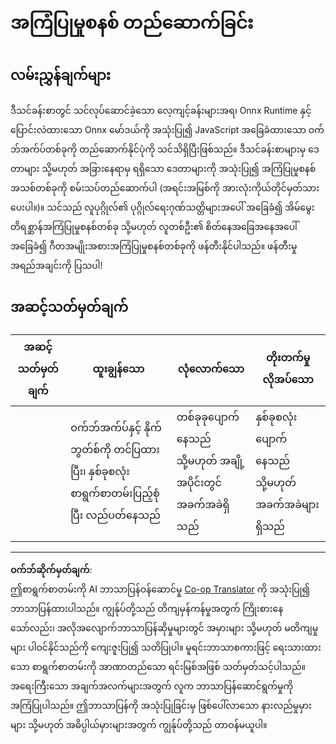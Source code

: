 <!--
CO_OP_TRANSLATOR_METADATA:
{
  "original_hash": "799ed651e2af0a7cad17c6268db11578",
  "translation_date": "2025-09-05T13:13:40+00:00",
  "source_file": "4-Classification/4-Applied/assignment.md",
  "language_code": "my"
}
-->
# အကြံပြုမှုစနစ် တည်ဆောက်ခြင်း

## လမ်းညွှန်ချက်များ

ဒီသင်ခန်းစာတွင် သင်လုပ်ဆောင်ခဲ့သော လေ့ကျင့်ခန်းများအရ၊ Onnx Runtime နှင့် ပြောင်းလဲထားသော Onnx မော်ဒယ်ကို အသုံးပြု၍ JavaScript အခြေခံထားသော ဝက်ဘ်အက်ပ်တစ်ခုကို တည်ဆောက်နိုင်ပုံကို သင်သိရှိပြီးဖြစ်သည်။ ဒီသင်ခန်းစာများမှ ဒေတာများ သို့မဟုတ် အခြားနေရာမှ ရရှိသော ဒေတာများကို အသုံးပြု၍ အကြံပြုမှုစနစ်အသစ်တစ်ခုကို စမ်းသပ်တည်ဆောက်ပါ (အရင်းအမြစ်ကို အားလုံးကိုယ်တိုင်မှတ်သားပေးပါ။)။ သင်သည် လူပုဂ္ဂိုလ်၏ ပုဂ္ဂိုလ်ရေးဂုဏ်သတ္တိများအပေါ် အခြေခံ၍ အိမ်မွေးတိရစ္ဆာန်အကြံပြုမှုစနစ်တစ်ခု သို့မဟုတ် လူတစ်ဦး၏ စိတ်နေအခြေအနေအပေါ် အခြေခံ၍ ဂီတအမျိုးအစားအကြံပြုမှုစနစ်တစ်ခုကို ဖန်တီးနိုင်ပါသည်။ ဖန်တီးမှုအရည်အချင်းကို ပြသပါ!

## အဆင့်သတ်မှတ်ချက်

| အဆင့်သတ်မှတ်ချက် | ထူးချွန်သော                                                              | လုံလောက်သော                              | တိုးတက်မှုလိုအပ်သော                 |
| ----------------- | ---------------------------------------------------------------------- | ------------------------------------- | --------------------------------- |
|                   | ဝက်ဘ်အက်ပ်နှင့် နိုက်ဘွတ်စ်ကို တင်ပြထားပြီး၊ နှစ်ခုစလုံး စာရွက်စာတမ်းပြည့်စုံပြီး လည်ပတ်နေသည် | တစ်ခုခုပျောက်နေသည် သို့မဟုတ် အချို့အပိုင်းတွင် အခက်အခဲရှိသည် | နှစ်ခုစလုံးပျောက်နေသည် သို့မဟုတ် အခက်အခဲများရှိသည် |

---

**ဝက်ဘ်ဆိုက်မှတ်ချက်**:  
ဤစာရွက်စာတမ်းကို AI ဘာသာပြန်ဝန်ဆောင်မှု [Co-op Translator](https://github.com/Azure/co-op-translator) ကို အသုံးပြု၍ ဘာသာပြန်ထားပါသည်။ ကျွန်ုပ်တို့သည် တိကျမှန်ကန်မှုအတွက် ကြိုးစားနေသော်လည်း၊ အလိုအလျောက်ဘာသာပြန်ဆိုမှုများတွင် အမှားများ သို့မဟုတ် မတိကျမှုများ ပါဝင်နိုင်သည်ကို ကျေးဇူးပြု၍ သတိပြုပါ။ မူရင်းဘာသာစကားဖြင့် ရေးသားထားသော စာရွက်စာတမ်းကို အာဏာတည်သော ရင်းမြစ်အဖြစ် သတ်မှတ်သင့်ပါသည်။ အရေးကြီးသော အချက်အလက်များအတွက် လူက ဘာသာပြန်ဆောင်ရွက်မှုကို အကြံပြုပါသည်။ ဤဘာသာပြန်ကို အသုံးပြုခြင်းမှ ဖြစ်ပေါ်လာသော နားလည်မှုမှားများ သို့မဟုတ် အဓိပ္ပါယ်မှားများအတွက် ကျွန်ုပ်တို့သည် တာဝန်မယူပါ။